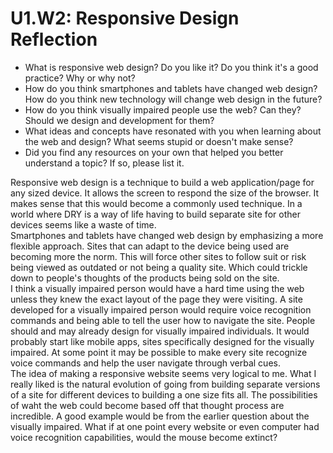 # U1.W2: Responsive Design Reflection

* What is responsive web design? Do you like it?  Do you think it's a good practice? Why or why not?
* How do you think smartphones and tablets have changed web design? How do you think new technology will change web design in the future?
* How do you think visually impaired people use the web? Can they? Should we design and development for them?
* What ideas and concepts have resonated with you when learning about the web and design? What seems stupid or doesn't make sense?
* Did you find any resources on your own that helped you better understand a topic? If so, please list it.

Responsive web design is a technique to build a web application/page for any sized device.  It allows the screen to respond the size of the browser.  It makes sense that this would become a commonly used technique.  In a world where DRY is a way of life having to build separate site for other devices seems like a waste of time.  
Smartphones and tablets have changed web design by emphasizing a more flexible approach.  Sites that can adapt to the device being used are becoming more the norm.  This will force other sites to follow suit or risk being viewed as outdated or not being a quality site. Which could trickle down to people's thoughts of the products being sold on the site.  
I think a visually impaired person would have a hard time using the web unless they knew the exact layout of the page they were visiting. A site developed for a visually impaired person would require voice recognition commands and being able to tell the user how to navigate the site.  People should and may already design for visually impaired individuals.  It would probably start like mobile apps, sites specifically designed for the visually impaired.  At some point it may be possible to make every site recognize voice commands and help the user navigate through verbal cues.  
The idea of making a responsive website seems very logical to me.  What I really liked is the natural evolution of going from building separate versions of a site for different devices to building a one size fits all.  The possibilities of waht the web could become based off that thought process are incredible.  A good example would be from the earlier question about the visually impaired.  What if at one point every website or even computer had voice recognition capabilities, would the mouse become extinct? 